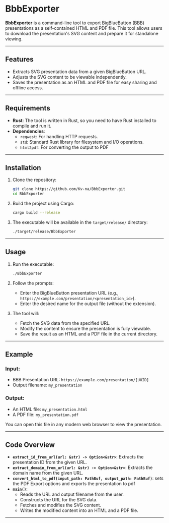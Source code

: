 # BbbExporter

**BbbExporter** is a command-line tool to export BigBlueButton (BBB) presentations as a self-contained HTML and PDF file. This tool allows users to download the presentation's SVG content and prepare it for standalone viewing.

---

## Features

- Extracts SVG presentation data from a given BigBlueButton URL.
- Adjusts the SVG content to be viewable independently.
- Saves the presentation as an HTML and PDF file for easy sharing and offline access.

---

## Requirements

- **Rust**: The tool is written in Rust, so you need to have Rust installed to compile and run it.
- **Dependencies**:
  - `reqwest`: For handling HTTP requests.
  - `std`: Standard Rust library for filesystem and I/O operations.
  - `html2pdf`: For converting the output to PDF

---

## Installation

1. Clone the repository:
   ```bash
   git clone https://github.com/Kv-na/BbbExporter.git
   cd BbbExporter
   ```

2. Build the project using Cargo:
   ```bash
   cargo build --release
   ```

3. The executable will be available in the `target/release/` directory:
   ```bash
   ./target/release/BbbExporter
   ```

---

## Usage

1. Run the executable:
   ```bash
   ./BbbExporter
   ```

2. Follow the prompts:
   - Enter the BigBlueButton presentation URL (e.g., `https://example.com/presentation/<presentation_id>`).
   - Enter the desired name for the output file (without the extension).

3. The tool will:
   - Fetch the SVG data from the specified URL.
   - Modify the content to ensure the presentation is fully viewable.
   - Save the result as an HTML and a PDF file in the current directory.

---

## Example

### Input:
- BBB Presentation URL: `https://example.com/presentation/[UUID]`
- Output filename: `my_presentation`

### Output:
- An HTML file: `my_presentation.html`
- A PDF file: `my_presentation.pdf`

You can open this file in any modern web browser to view the presentation.

---

## Code Overview

- **`extract_id_from_url(url: &str) -> Option<&str>`**: Extracts the presentation ID from the given URL.
- **`extract_domain_from_url(url: &str) -> Option<&str>`**: Extracts the domain name from the given URL.
- **`convert_html_to_pdf(input_path: PathBuf, output_path: PathBuf)`**: sets the PDF Export options and exports the presentation to pdf
- **`main()`**:
  - Reads the URL and output filename from the user.
  - Constructs the URL for the SVG data.
  - Fetches and modifies the SVG content.
  - Writes the modified content into an HTML and a PDF file.

---

